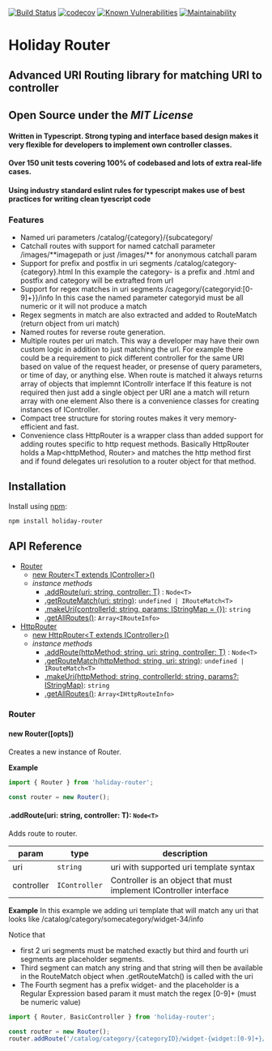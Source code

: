 [![Build Status](https://travis-ci.com/snytkine/holiday_router.svg?branch=master)](https://travis-ci.com/snytkine/holiday_router)
[![codecov](https://codecov.io/gh/snytkine/holiday_router/branch/master/graph/badge.svg)](https://codecov.io/gh/snytkine/holiday_router)
[![Known Vulnerabilities](https://snyk.io/test/github/snytkine/holiday_router/badge.svg?targetFile=package.json)](https://snyk.io/test/github/snytkine/holiday_router?targetFile=package.json)
[![Maintainability](https://api.codeclimate.com/v1/badges/75c7ae20ca921d0db458/maintainability)](https://codeclimate.com/github/snytkine/holiday_router/maintainability)

# Holiday Router
## Advanced URI Routing library for matching URI to controller
## Open Source under the *MIT License*
#### Written in Typescript. Strong typing and interface based design makes it very flexible for developers to implement own controller classes.
#### Over 150 unit tests covering 100% of codebased and lots of extra real-life cases.
#### Using industry standard eslint rules for typescript makes use of best practices for writing clean tyescript code
### Features
* Named uri parameters /catalog/{category}/{subcategory/
* Catchall routes with support for named catchall parameter /images/\*\*imagepath
or just /images/\*\* for anonymous catchall param
* Support for prefix and postfix in uri segments /catalog/category-{category}.html
In this example the category- is a prefix and .html and postfix and category will be extrafted from url
* Support for regex matches in uri segments /cagegory/{categoryid:[0-9]+}}/info
In this case the named parameter categoryid must be all numeric or it will not produce a match
* Regex segments in match are also extracted and added to RouteMatch (return object from uri match)
* Named routes for reverse route generation. 
* Multiple routes per uri match. This way a developer may have their own custom logic in addition
to just matching the url. For example there could be a requirement to pick different controller
for the same URI based on value of the request header, or presense of query parameters, or time of day,
or anything else. When route is matched it always returns array of objects that implemnt IControllr interface
If this feature is not required then just add a single object per URI ane a match will return array with one element
Also there is a convenience classes for creating instances of IController.
* Compact tree structure for storing routes makes it very memory-efficient and fast.
* Convenience class HttpRouter is a wrapper class than added support for adding routes specific to http request methods. Basically HttpRouter holds a Map<httpMethod, Router> and matches the http method first and if found delegates uri resolution to a router object for that method.

## Installation

Install using [npm](https://www.npmjs.org/):

```sh
npm install holiday-router
```

## API Reference
* [Router](#Router--class)
    * [new Router\<T extends IController>()](#Router_new)
    * _instance methods_
        * [.addRoute(uri: string, controller: T)](#Router--addRoute) : <code>Node\<T></code>
        * [.getRouteMatch(uri: string)](#Router--getRouteMatch): <code>undefined | IRouteMatch\<T></code>
        * [.makeUri(controllerId: string, params: IStringMap = {})](#Router--makeUri): <code>string</code>
        * [.getAllRoutes()](#Router--getAllRoutes): <code>Array\<IRouteInfo></code>
* [HttpRouter](#HttpRouter-class) 
    * [new HttpRouter\<T extends IController>()](#HttpRouter_new)  
    * _instance methods_
        * [.addRoute(httpMethod: string, uri: string, controller: T)](#Router--addRoute) : <code>Node\<T></code>
        * [.getRouteMatch(httpMethod: string, uri: string)](#Router--getRouteMatch): <code>undefined | IRouteMatch\<T></code>
        * [.makeUri(httpMethod: string, controllerId: string, params?: IStringMap)](#Router--makeUri): <code>string</code>
        * [.getAllRoutes()](#Router--getAllRoutes): <code>Array\<IHttpRouteInfo></code> 

<a name="Router--class"></a>
### Router
<a name="Router_new"></a>

#### new Router([opts])
Creates a new instance of Router.

**Example**
```javascript
import { Router } from 'holiday-router';

const router = new Router();
```

<a name="Router--addRoute"></a>
#### .addRoute(uri: string, controller: T): <code>Node\<T></code>
Adds route to router. 

| param | type | description | 
| --- | --- | --- |
| uri | <code>string</code> | uri with supported uri template syntax |
| controller | <code>IController</code> | Controller is an object that must implement IController interface |

**Example**
In this example we adding uri template
that will match any uri that looks like 
/catalog/category/somecategory/widget-34/info

Notice that 
 - first 2 uri segments must be matched exactly but third and fourth
uri segments are placeholder segments.
 - Third segment can match any string and that string will then be
available in the RouteMatch object when .getRouteMatch() is called with the uri
 - The Fourth segment has a prefix widget- and the placeholder is a Regular Expression based param
it must match the regex \[0-9]+ (must be numeric value)

```javascript
import { Router, BasicController } from 'holiday-router'; 

const router = new Router();
router.addRoute('/catalog/category/{categoryID}/widget-{widget:[0-9]+}/info', new BasicController('somecontroller', 'ctrl1'));
```
